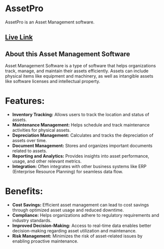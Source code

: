 # AssetPro

AssetPro is an Asset Management software.

## [Live Link](https://assetpro-343c0.web.app)

## About this Asset Management Software
Asset Management Software is a type of software that helps organizations track, manage, and maintain their assets efficiently. Assets can include physical items like equipment and machinery, as well as intangible assets like software licenses and intellectual property.

# Features:
- **Inventory Tracking:** Allows users to track the location and status of assets.  
- **Maintenance Management:** Helps schedule and track maintenance activities for physical assets.  
- **Depreciation Management:** Calculates and tracks the depreciation of assets over time.  
- **Document Management:** Stores and organizes important documents related to assets.  
- **Reporting and Analytics:** Provides insights into asset performance, usage, and other relevant metrics.  
- **Integration:** Often integrates with other business systems like ERP (Enterprise Resource Planning) for seamless data flow.

# Benefits:
- **Cost Savings:** Efficient asset management can lead to cost savings through optimized asset usage and reduced downtime.  
- **Compliance:** Helps organizations adhere to regulatory requirements and industry standards.  
- **Improved Decision-Making:** Access to real-time data enables better decision-making regarding asset utilization and maintenance.  
- **Risk Management:** Minimizes the risk of asset-related issues by enabling proactive maintenance.
